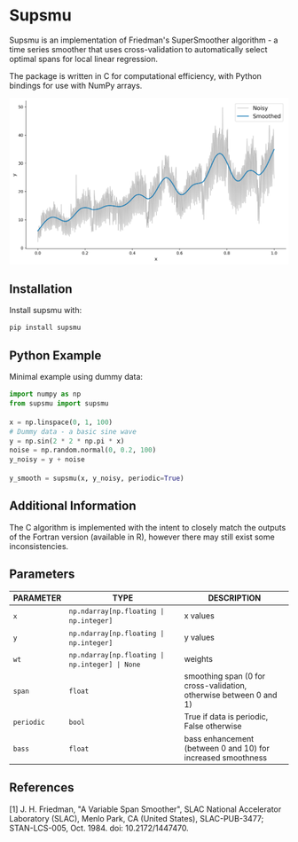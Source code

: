 # Supsmu

Supsmu is an implementation of Friedman's SuperSmoother algorithm - a time series smoother that uses
cross-validation to automatically select optimal spans for local linear regression.

The package is written in C for computational efficiency, with Python bindings for use with NumPy arrays.

![A comparison of noisy data and its smoothed version using Supsmu](assets/smoothing_comparison.png "Smoothing Comparison")

## Installation

Install supsmu with:
```sh
pip install supsmu
```

## Python Example
Minimal example using dummy data:

```Python
import numpy as np
from supsmu import supsmu

x = np.linspace(0, 1, 100)
# Dummy data - a basic sine wave
y = np.sin(2 * 2 * np.pi * x)
noise = np.random.normal(0, 0.2, 100)
y_noisy = y + noise

y_smooth = supsmu(x, y_noisy, periodic=True)
```

## Additional Information
The C algorithm is implemented with the intent to closely match the outputs of the Fortran version
(available in R), however there may still exist some inconsistencies.

## Parameters
| PARAMETER | TYPE | DESCRIPTION |
|-----------|------|-------------|
| `x` | `np.ndarray[np.floating \| np.integer]` | x values |
| `y` | `np.ndarray[np.floating \| np.integer]` | y values |
| `wt` | `np.ndarray[np.floating \| np.integer] \| None` | weights |
| `span` | `float` | smoothing span (0 for cross-validation, otherwise between 0 and 1) |
| `periodic` | `bool` | True if data is periodic, False otherwise |
| `bass` | `float` | bass enhancement (between 0 and 10) for increased smoothness |


## References
[1] J. H. Friedman, "A Variable Span Smoother", SLAC National Accelerator Laboratory (SLAC),
Menlo Park, CA (United States), SLAC-PUB-3477; STAN-LCS-005, Oct. 1984. doi: 10.2172/1447470.
